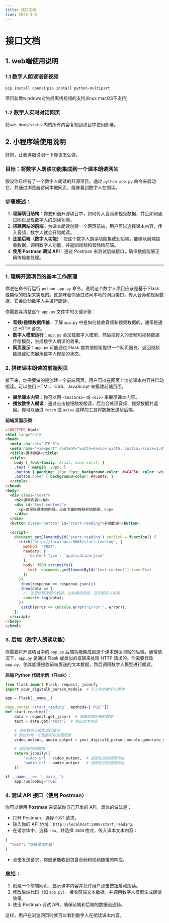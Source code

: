 ```yaml
---
title: 接口文档
time: 2025-3-6
---
```


# 接口文档

## 1. web端使用说明

### 1.1 数字人朗读语音视频

`pip install openai`
`pip install python-multipart`

项目新增windows对生成离线视频的支持(linux macOS不支持)


### 1.2 数字人实时对话网页

将`web_demo/static`内的所有内容复制到项目中使用部署。

## 2. 小程序端使用说明































































好的，让我详细说明一下你该怎么做。

### 目标：将数字人朗读功能集成到一个课本朗读网站

假设你已经有了一个数字人朗读的开源项目，通过 `python app.py` 命令来启动它，并通过浏览器访问本地网页，能够看到数字人在朗读。

### 步骤概述：

1. **理解项目结构**：你要知道开源项目中，如何传入音频和视频数据，并且如何通过网页呈现数字人的朗读功能。
2. **搭建网站的前端**：为课本朗读创建一个网页前端，用户可以选择课本内容，传入音频，数字人就会开始朗读。
3. **连接后端（数字人功能）**：把这个数字人朗读功能集成到后端，能够从前端接收数据，调用数字人功能，并返回视频和音频给前端。
4. **使用 Postman 调试 API**：通过 Postman 来测试后端接口，确保数据能够正确传输和处理。

------

### 1. 理解开源项目的基本工作原理

你说在命令行运行 `python app.py` 命令，说明这个数字人项目应该是基于 Flask 或类似的框架来实现的。这意味着你通过访问本地的网页接口，传入音频和视频数据，它会启动数字人并进行朗读。

你需要弄清楚这个 `app.py` 文件中的关键步骤：

- **音频/视频数据传输**：了解 `app.py` 中是如何接收音频和视频数据的，通常是通过 HTTP 请求。
- **数字人模型运行**：`app.py` 会加载数字人模型，然后把传入的音频和视频数据传给模型，生成数字人朗读的效果。
- **网页显示**：`app.py` 可能通过 Flask 或其他框架提供一个网页服务，返回视频数据或动态展示数字人模型的状态。

### 2. 搭建课本朗读的前端网页

接下来，你需要做的是创建一个前端网页，用户可以在网页上浏览课本内容并启动朗读。可以使用 HTML、CSS、JavaScript 来搭建前端页面。

- **展示课本内容**：你可以用 `<textarea>` 或 `<div>` 来展示课本内容。
- **播放数字人朗读**：通过点击按钮触发朗读，后台会处理音频、视频数据并返回。你可以通过 `fetch` 或 `axios` 这样的工具将数据发送给后端。

**前端页面示例**：

```html
<!DOCTYPE html>
<html lang="en">
<head>
  <meta charset="UTF-8">
  <meta name="viewport" content="width=device-width, initial-scale=1.0">
  <title>课本朗读</title>
  <style>
    body { font-family: Arial, sans-serif; }
    .text { margin: 20px; }
    .button { padding: 10px 20px; background-color: #4CAF50; color: white; border: none; cursor: pointer; }
    .button:hover { background-color: #45a049; }
  </style>
</head>
<body>
  <div class="text">
    <h2>课本内容</h2>
    <div id="text-content">
      <p>这里是课本的内容。点击下面的按钮开始朗读。</p>
    </div>
  </div>
  <button class="button" id="start-reading">开始朗读</button>

  <script>
    document.getElementById('start-reading').onclick = function() {
      fetch('http://localhost:5000/start_reading', {
        method: 'POST',
        headers: {
          'Content-Type': 'application/json'
        },
        body: JSON.stringify({
          text: document.getElementById('text-content').innerText
        })
      })
      .then(response => response.json())
      .then(data => {
        // 这里处理返回的数据，比如播放音频、显示数字人视频
        console.log(data);
      })
      .catch(error => console.error('Error:', error));
    };
  </script>
</body>
</html>
```

### 3. 后端（数字人朗读功能）

你需要将开源项目中的 `app.py` 后端功能集成到这个课本朗读网站的后端。通常情况下，`app.py` 是通过 Flask 或类似的框架来处理 HTTP 请求的。你需要修改 `app.py`，使其能够接收前端发送的文本数据，然后调用数字人模型进行朗读。

**后端 Python 代码示例（Flask）**：

```python
from flask import Flask, request, jsonify
import your_digitalk_person_module  # 引入你的数字人模块

app = Flask(__name__)

@app.route('/start_reading', methods=['POST'])
def start_reading():
    data = request.get_json()  # 获取前端传来的数据
    text = data.get('text')  # 取出文本内容

    # 调用数字人模型进行朗读
    # 假设你有一个函数可以处理朗读
    video_output, audio_output = your_digitalk_person_module.generate_speech(text)

    # 返回音视频数据
    return jsonify({
        'video_url': video_output,  # 返回生成的视频地址
        'audio_url': audio_output   # 返回生成的音频地址
    })

if __name__ == '__main__':
    app.run(debug=True)
```

### 4. 测试 API 接口（使用 Postman）

你可以使用 **Postman** 来调试你自己开发的 API。具体的做法是：

- 打开 Postman，选择 `POST` 请求。
- 输入你的 API 地址：`http://localhost:5000/start_reading`。
- 在请求体中，选择 `raw`，并选择 `JSON` 格式，传入课本文本内容：

```json
{
  "text": "这是课本内容"
}
```

- 点击发送请求，你应该能收到包含音频和视频链接的响应。

### 总结：

1. 创建一个前端网页，显示课本内容并允许用户点击按钮启动朗读。
2. 修改后端代码（如 `app.py`），接收前端文本数据，并调用数字人模型生成朗读效果。
3. 使用 Postman 调试 API，确保前端和后端的数据流通畅。

这样，用户在浏览网页时就可以看到数字人在朗读课本内容。